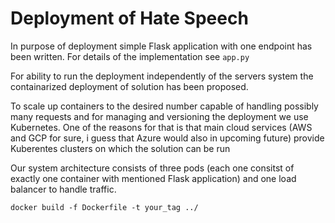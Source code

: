 # Deployment of Hate Speech

In purpose of deployment simple Flask application with one endpoint has been written. For details of the implementation see `app.py`

For ability to run the deployment independently of the servers system the containarized deployment of solution has been proposed.

To scale up containers to the desired number capable of handling possibly many requests and for managing and versioning the deployment we use Kubernetes. One of the reasons for that is that main cloud services (AWS and GCP for sure, i guess that Azure would also in upcoming future) provide Kuberentes clusters on which the solution can be run

Our system architecture consists of three pods (each one consitst of exactly one container with mentioned Flask application) and one load balancer to handle traffic.


`docker build -f Dockerfile -t your_tag ../`